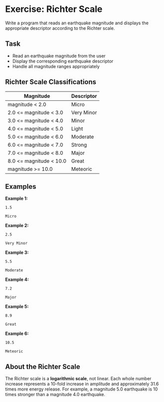 # Exercise: Richter Scale

Write a program that reads an earthquake magnitude and displays the appropriate descriptor according to the Richter scale.

## Task
- Read an earthquake magnitude from the user
- Display the corresponding earthquake descriptor
- Handle all magnitude ranges appropriately

## Richter Scale Classifications
| Magnitude               | Descriptor |
|-------------------------|------------|
| magnitude < 2.0         | Micro      |
| 2.0 <= magnitude < 3.0  | Very Minor |
| 3.0 <= magnitude < 4.0  | Minor      |
| 4.0 <= magnitude < 5.0  | Light      |
| 5.0 <= magnitude < 6.0  | Moderate   |
| 6.0 <= magnitude < 7.0  | Strong     |
| 7.0 <= magnitude < 8.0  | Major      |
| 8.0 <= magnitude < 10.0 | Great      |
| magnitude >= 10.0       | Meteoric   |

## Examples
**Example 1:**
```
1.5
```
```
Micro
```

**Example 2:**
```
2.5
```
```
Very Minor
```

**Example 3:**
```
5.5
```
```
Moderate
```

**Example 4:**
```
7.2
```
```
Major
```

**Example 5:**
```
8.9
```
```
Great
```

**Example 6:**
```
10.5
```
```
Meteoric
```

## About the Richter Scale
The Richter scale is a **logarithmic scale**, not linear. Each whole number increase represents a 10-fold increase in amplitude and approximately 31.6 times more energy release. For example, a magnitude 5.0 earthquake is 10 times stronger than a magnitude 4.0 earthquake.
